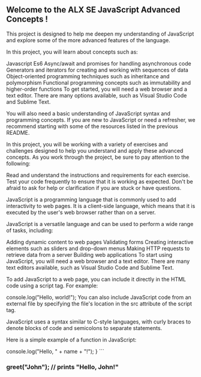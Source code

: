 ## Welcome to the ALX SE JavaScript Advanced Concepts !
This project is designed to help me deepen my understanding of JavaScript and explore some of the more advanced features of the language.

In this project, you will learn about concepts such as:

Javascript Es6 Async/await and promises for handling asynchronous code Generators and iterators for creating and working with sequences of data Object-oriented programming techniques such as inheritance and polymorphism Functional programming concepts such as immutability and higher-order functions To get started, you will need a web browser and a text editor. There are many options available, such as Visual Studio Code and Sublime Text.

You will also need a basic understanding of JavaScript syntax and programming concepts. If you are new to JavaScript or need a refresher, we recommend starting with some of the resources listed in the previous README.

In this project, you will be working with a variety of exercises and challenges designed to help you understand and apply these advanced concepts. As you work through the project, be sure to pay attention to the following:

Read and understand the instructions and requirements for each exercise. Test your code frequently to ensure that it is working as expected. Don't be afraid to ask for help or clarification if you are stuck or have questions.

JavaScript is a programming language that is commonly used to add interactivity to web pages. It is a client-side language, which means that it is executed by the user's web browser rather than on a server.

JavaScript is a versatile language and can be used to perform a wide range of tasks, including:

Adding dynamic content to web pages Validating forms Creating interactive elements such as sliders and drop-down menus Making HTTP requests to retrieve data from a server Building web applications To start using JavaScript, you will need a web browser and a text editor. There are many text editors available, such as Visual Studio Code and Sublime Text.

To add JavaScript to a web page, you can include it directly in the HTML code using a script tag. For example:

  console.log("Hello, world!");
  </script>
You can also include JavaScript code from an external file by specifying the file's location in the src attribute of the script tag.

<script src="main.js"></script>
JavaScript uses a syntax similar to C-style languages, with curly braces to denote blocks of code and semicolons to separate statements.

Here is a simple example of a function in JavaScript:

  console.log("Hello, " + name + "!");
} ```

### greet("John"); // prints "Hello, John!"

